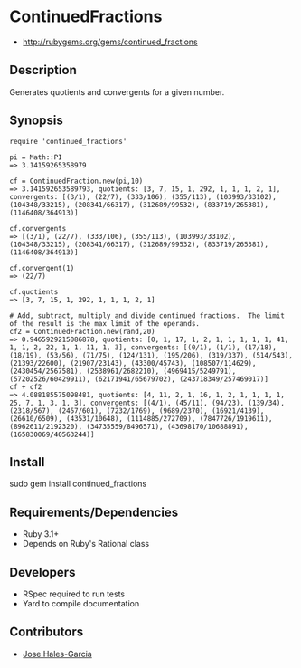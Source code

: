 # ContinuedFractions

* http://rubygems.org/gems/continued_fractions

## Description

Generates quotients and convergents for a given number.

## Synopsis

    require 'continued_fractions'
  
    pi = Math::PI
    => 3.14159265358979
    
    cf = ContinuedFraction.new(pi,10)
    => 3.141592653589793, quotients: [3, 7, 15, 1, 292, 1, 1, 1, 2, 1], convergents: [(3/1), (22/7), (333/106), (355/113), (103993/33102), (104348/33215), (208341/66317), (312689/99532), (833719/265381), (1146408/364913)]
                         
    cf.convergents
    => [(3/1), (22/7), (333/106), (355/113), (103993/33102), (104348/33215), (208341/66317), (312689/99532), (833719/265381), (1146408/364913)]

    cf.convergent(1)
    => (22/7)
    
    cf.quotients
    => [3, 7, 15, 1, 292, 1, 1, 1, 2, 1]
    
    # Add, subtract, multiply and divide continued fractions.  The limit of the result is the max limit of the operands.
    cf2 = ContinuedFraction.new(rand,20)
    => 0.9465929215086878, quotients: [0, 1, 17, 1, 2, 1, 1, 1, 1, 1, 41, 1, 1, 2, 22, 1, 1, 11, 1, 3], convergents: [(0/1), (1/1), (17/18), (18/19), (53/56), (71/75), (124/131), (195/206), (319/337), (514/543), (21393/22600), (21907/23143), (43300/45743), (108507/114629), (2430454/2567581), (2538961/2682210), (4969415/5249791), (57202526/60429911), (62171941/65679702), (243718349/257469017)]
    cf + cf2
    => 4.088185575098481, quotients: [4, 11, 2, 1, 16, 1, 2, 1, 1, 1, 1, 25, 7, 1, 3, 1, 3], convergents: [(4/1), (45/11), (94/23), (139/34), (2318/567), (2457/601), (7232/1769), (9689/2370), (16921/4139), (26610/6509), (43531/10648), (1114885/272709), (7847726/1919611), (8962611/2192320), (34735559/8496571), (43698170/10688891), (165830069/40563244)]

## Install

sudo gem install continued_fractions

## Requirements/Dependencies

* Ruby 3.1+
* Depends on Ruby's Rational class

## Developers

* RSpec required to run tests
* Yard to compile documentation

## Contributors

* [Jose Hales-Garcia](https://github.com/jolohaga)